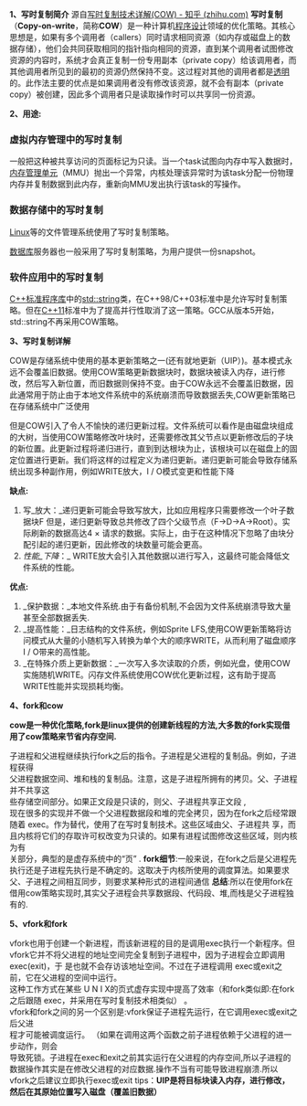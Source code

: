 **1、写时复制简介**
源自[写时复制技术详解(COW) - 知乎 (zhihu.com)](https://zhuanlan.zhihu.com/p/452676926)
**写时复制**（**Copy-on-write**，简称**COW**）是一种计算机[程序设计](https://link.zhihu.com/?target=https%3A//zh.wikipedia.org/wiki/%25E7%25A8%258B%25E5%25BC%258F%25E8%25A8%25AD%25E8%25A8%2588)领域的优化策略。其核心思想是，如果有多个调用者（callers）同时请求相同资源（如内存或磁盘上的数据存储），他们会共同获取相同的指针指向相同的资源，直到某个调用者试图修改资源的内容时，系统才会真正复制一份专用副本（private copy）给该调用者，而其他调用者所见到的最初的资源仍然保持不变。这过程对其他的调用者都是[透明](https://link.zhihu.com/?target=https%3A//zh.wikipedia.org/wiki/%25E9%2580%258F%25E6%2598%258E)的。此作法主要的优点是如果调用者没有修改该资源，就不会有副本（private copy）被创建，因此多个调用者只是读取操作时可以共享同一份资源。

**2、用途:**

### 虚拟内存管理中的写时复制

一般把这种被共享访问的页面标记为只读。当一个task试图向内存中写入数据时，[内存管理单元](https://link.zhihu.com/?target=https%3A//zh.wikipedia.org/wiki/%25E5%2586%2585%25E5%25AD%2598%25E7%25AE%25A1%25E7%2590%2586%25E5%258D%2595%25E5%2585%2583)（MMU）抛出一个异常，内核处理该异常时为该task分配一份物理内存并复制数据到此内存，重新向MMU发出执行该task的写操作。

### 数据存储中的写时复制

[Linux](https://link.zhihu.com/?target=https%3A//zh.wikipedia.org/wiki/Linux)等的文件管理系统使用了写时复制策略。

[数据库](https://link.zhihu.com/?target=https%3A//zh.wikipedia.org/wiki/%25E6%2595%25B0%25E6%258D%25AE%25E5%25BA%2593)服务器也一般采用了写时复制策略，为用户提供一份snapshot。

### 软件应用中的写时复制

[C++标准程序库](https://link.zhihu.com/?target=https%3A//zh.wikipedia.org/wiki/C%252B%252B%25E6%25A0%2587%25E5%2587%2586%25E7%25A8%258B%25E5%25BA%258F%25E5%25BA%2593)中的[std::string](https://link.zhihu.com/?target=https%3A//zh.wikipedia.org/wiki/String_%28C%252B%252B%25E6%25A0%2587%25E5%2587%2586%25E5%25BA%2593%29)类，在C++98/C++03标准中是允许写时复制策略。但在[C++11](https://link.zhihu.com/?target=https%3A//zh.wikipedia.org/wiki/C%252B%252B11)标准中为了提高并行性取消了这一策略。GCC从版本5开始，std::string不再采用COW策略。

**3、写时复制详解**

COW是存储系统中使用的基本更新策略之一(还有就地更新（UIP）)。基本模式永远不会覆盖旧数据。使用COW策略更新数据块时，数据块被读入内存，进行修改，然后写入新位置，而旧数据则保持不变。由于COW永远不会覆盖旧数据，因此通常用于防止由于本地文件系统中的系统崩溃而导致数据丢失,COW更新策略已在存储系统中广泛使用

但是COW引入了令人不愉快的递归更新过程。文件系统可以看作是由磁盘块组成的大树，当使用COW策略修改叶块时，还需要修改其父节点以更新修改后的子块的新位置。此更新过程将递归进行，直到到达根块为止，该根块可以在磁盘上的固定位置进行更新。我们将这样的过程定义为递归更新。递归更新可能会导致存储系统出现多种副作用，例如WRITE放大，I / O模式变更和性能下降

**缺点:**

1. 写_放大：_递归更新可能会导致写放大，比如应用程序只需要修改一个叶子数据块F 但是，递归更新导致总共修改了四个父级节点（F->D->A->Root）。实际刷新的数据高达4 × 请求的数据。实际上，由于在这种情况下忽略了由块分配引起的递归更新，因此修改的块数量可能会更高。
2. _性能_下降_：_ WRITE放大会引入其他数据以进行写入，这最终可能会降低文件系统的性能。

**优点:**

1. _保护数据：_本地文件系统.由于有备份机制,不会因为文件系统崩溃导致大量甚至全部数据丢失.
2. _提高性能：_日志结构的文件系统，例如Sprite LFS,使用COW更新策略将访问模式从大量的小随机写入转换为单个大的顺序WRITE，从而利用了磁盘顺序I / O带来的高性能。
3. _在特殊介质上更新数据：_一次写入多次读取的介质，例如光盘，使用COW实施随机WRITE。闪存文件系统使用COW优化更新过程，这有助于提高WRITE性能并实现损耗均衡。

**4、fork和cow**

**cow是一种优化策略,fork是linux提供的创建新线程的方法,大多数的fork实现借用了cow策略来节省内存空间.**  
  
子进程和父进程继续执行fork之后的指令。子进程是父进程的复制品。例如，子进程获得  
父进程数据空间、堆和栈的复制品。注意，这是子进程所拥有的拷贝。父、子进程并不共享这  
些存储空间部分。如果正文段是只读的，则父、子进程共享正文段 ,  
现在很多的实现并不做一个父进程数据段和堆的完全拷贝，因为在fork之后经常跟随着
exec。作为替代，使用了在写时复制技术。这些区域由父、子进程共
享，而且内核将它们的存取许可权改变为只读的。如果有进程试图修改这些区域，则内核为有  
关部分，典型的是虚存系统中的“页” .
**fork细节**:一般来说，在fork之后是父进程先执行还是子进程先执行是不确定的。这取决于内核所使用的调度算法。如果要求父、子进程之间相互同步，则要求某种形式的进程间通信
**总结**:所以在使用fork在借用cow策略实现时,其实父子进程会共享数据段、代码段、堆,而栈是父子进程独有的.

**5、vfork和fork**

vfork也用于创建一个新进程，而该新进程的目的是调用exec执行一个新程序。但vfork它并不将父进程的地址空间完全复制到子进程中，因为子进程会立即调用 exec(exit)，于
是也就不会存访该地址空间。不过在子进程调用 exec或exit之前，它在父进程的空间中运行。  
这种工作方式在某些 U N I X的页式虚存实现中提高了效率（和fork类似即:在fork之后跟随 
exec，并采用在写时复制技术相类似） 。  
vfork和fork之间的另一个区别是:vfork保证子进程先运行，在它调用exec或exit之后父进  
程才可能被调度运行。 （如果在调用这两个函数之前子进程依赖于父进程的进一步动作，则会  
导致死锁。子进程在exec和exit之前其实运行在父进程的内存空间,所以子进程的数据操作其实是在修改父进程的对应数据.操作不当有可能导致进程崩溃.所以vfork之后建议立即执行exec或exit
tips：**UIP是将目标块读入内存，进行修改，然后在其原始位置写入磁盘（覆盖旧数据）**


